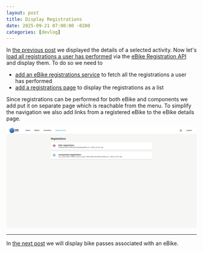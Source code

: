 ```yaml
---
layout: post
title: Display Registrations
date: 2025-09-21 07:00:00 -0200
categories: [devlog]
---
```


In [the previous post](https://open-ebike.github.io/devlog/2025/09/20/display-activity-details.html) we displayed the details of a selected activity.
Now let's [load all registrations a user has performed](https://github.com/open-ebike/open-ebike-frontend/issues/7) via the [eBike Registration API
](https://portal.bosch-ebike.com/data-act/app#/smart-system-bike-registration) and display them. 
To do so we need to

* [add an eBike registrations service](https://github.com/open-ebike/open-ebike-frontend/commit/16d8e5926f59ed61727dd36f8a8cf40789e93861) to fetch all the registrations a user has performed
* [add a registrations page](https://github.com/open-ebike/open-ebike-frontend/commit/cedb0d268cf2a9a3ba3d29f2be2f42b030f69d64) to display the registrations as a list

Since registrations can be performed for both eBike and components we add put it on separate page which is reachable from the menu.
To simplify the navigation we also add links from a registered eBike to the eBike details page.  

![web-activity-details.png](/assets/2025-09-21/web-app-registrations.png)

---

In [the next post](https://open-ebike.github.io/devlog/2025/09/22/display-bike-passes.html) we will display bike passes associated with an eBike.